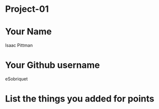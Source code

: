 # Project-01

# Your Name
Isaac Pittman
# Your Github username
eSobriquet
# List the things you added for points
